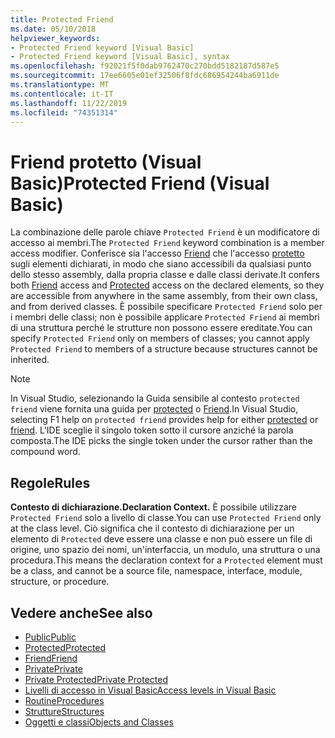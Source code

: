 ```yaml
---
title: Protected Friend
ms.date: 05/10/2018
helpviewer_keywords:
- Protected Friend keyword [Visual Basic]
- Protected Friend keyword [Visual Basic], syntax
ms.openlocfilehash: f92021f5f0dab9762470c270bdd5182187d587e5
ms.sourcegitcommit: 17ee6605e01ef32506f8fdc686954244ba6911de
ms.translationtype: MT
ms.contentlocale: it-IT
ms.lasthandoff: 11/22/2019
ms.locfileid: "74351314"
---
```

# <a name="protected-friend-visual-basic"></a><span data-ttu-id="5e254-102">Friend protetto (Visual Basic)</span><span class="sxs-lookup"><span data-stu-id="5e254-102">Protected Friend (Visual Basic)</span></span>

<span data-ttu-id="5e254-103">La combinazione delle parole chiave `Protected Friend` è un modificatore di accesso ai membri.</span><span class="sxs-lookup"><span data-stu-id="5e254-103">The `Protected Friend` keyword combination is a member access modifier.</span></span> <span data-ttu-id="5e254-104">Conferisce sia l'accesso [Friend](friend.md) che l'accesso [protetto](protected.md) sugli elementi dichiarati, in modo che siano accessibili da qualsiasi punto dello stesso assembly, dalla propria classe e dalle classi derivate.</span><span class="sxs-lookup"><span data-stu-id="5e254-104">It confers both [Friend](friend.md) access and [Protected](protected.md) access on the declared elements, so they are accessible from anywhere in the same assembly, from their own class, and from derived classes.</span></span> <span data-ttu-id="5e254-105">È possibile specificare `Protected Friend` solo per i membri delle classi; non è possibile applicare `Protected Friend` ai membri di una struttura perché le strutture non possono essere ereditate.</span><span class="sxs-lookup"><span data-stu-id="5e254-105">You can specify `Protected Friend` only on members of classes; you cannot apply `Protected Friend` to members of a structure because structures cannot be inherited.</span></span>

> [!NOTE]
> <span data-ttu-id="5e254-106">In Visual Studio, selezionando la Guida sensibile al contesto `protected friend` viene fornita una guida per [protected](protected.md) o [Friend](friend.md).</span><span class="sxs-lookup"><span data-stu-id="5e254-106">In Visual Studio, selecting F1 help on `protected friend` provides help for either [protected](protected.md) or [friend](friend.md).</span></span> <span data-ttu-id="5e254-107">L'IDE sceglie il singolo token sotto il cursore anziché la parola composta.</span><span class="sxs-lookup"><span data-stu-id="5e254-107">The IDE picks the single token under the cursor rather than the compound word.</span></span>

## <a name="rules"></a><span data-ttu-id="5e254-108">Regole</span><span class="sxs-lookup"><span data-stu-id="5e254-108">Rules</span></span>

<span data-ttu-id="5e254-109">**Contesto di dichiarazione.**</span><span class="sxs-lookup"><span data-stu-id="5e254-109">**Declaration Context.**</span></span> <span data-ttu-id="5e254-110">È possibile utilizzare `Protected Friend` solo a livello di classe.</span><span class="sxs-lookup"><span data-stu-id="5e254-110">You can use `Protected Friend` only at the class level.</span></span> <span data-ttu-id="5e254-111">Ciò significa che il contesto di dichiarazione per un elemento di `Protected` deve essere una classe e non può essere un file di origine, uno spazio dei nomi, un'interfaccia, un modulo, una struttura o una procedura.</span><span class="sxs-lookup"><span data-stu-id="5e254-111">This means the declaration context for a `Protected` element must be a class, and cannot be a source file, namespace, interface, module, structure, or procedure.</span></span>

## <a name="see-also"></a><span data-ttu-id="5e254-112">Vedere anche</span><span class="sxs-lookup"><span data-stu-id="5e254-112">See also</span></span>

- [<span data-ttu-id="5e254-113">Public</span><span class="sxs-lookup"><span data-stu-id="5e254-113">Public</span></span>](../../../visual-basic/language-reference/modifiers/public.md)
- [<span data-ttu-id="5e254-114">Protected</span><span class="sxs-lookup"><span data-stu-id="5e254-114">Protected</span></span>](../../../visual-basic/language-reference/modifiers/protected.md)
- [<span data-ttu-id="5e254-115">Friend</span><span class="sxs-lookup"><span data-stu-id="5e254-115">Friend</span></span>](friend.md)
- [<span data-ttu-id="5e254-116">Private</span><span class="sxs-lookup"><span data-stu-id="5e254-116">Private</span></span>](../../../visual-basic/language-reference/modifiers/private.md)
- [<span data-ttu-id="5e254-117">Private Protected</span><span class="sxs-lookup"><span data-stu-id="5e254-117">Private Protected</span></span>](./private-protected.md)
- [<span data-ttu-id="5e254-118">Livelli di accesso in Visual Basic</span><span class="sxs-lookup"><span data-stu-id="5e254-118">Access levels in Visual Basic</span></span>](../../../visual-basic/programming-guide/language-features/declared-elements/access-levels.md)
- [<span data-ttu-id="5e254-119">Routine</span><span class="sxs-lookup"><span data-stu-id="5e254-119">Procedures</span></span>](../../../visual-basic/programming-guide/language-features/procedures/index.md)
- [<span data-ttu-id="5e254-120">Strutture</span><span class="sxs-lookup"><span data-stu-id="5e254-120">Structures</span></span>](../../../visual-basic/programming-guide/language-features/data-types/structures.md)
- [<span data-ttu-id="5e254-121">Oggetti e classi</span><span class="sxs-lookup"><span data-stu-id="5e254-121">Objects and Classes</span></span>](../../../visual-basic/programming-guide/language-features/objects-and-classes/index.md)

